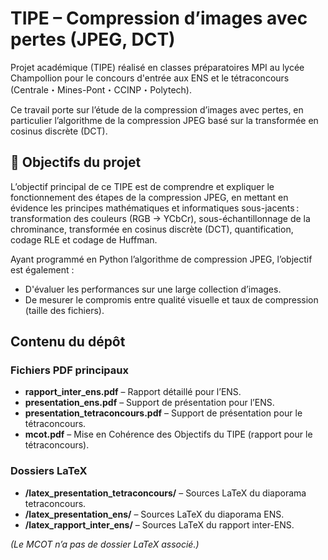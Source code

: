# TIPE – Compression d’images avec pertes (JPEG, DCT)

Projet académique (TIPE) réalisé en classes préparatoires MPI au lycée Champollion pour le concours d'entrée aux ENS et le tétraconcours (Centrale・Mines-Pont・CCINP・Polytech).

Ce travail porte sur l’étude de la compression d’images avec pertes, en particulier l’algorithme de la compression JPEG basé sur la transformée en cosinus discrète (DCT).  

## 🎯 Objectifs du projet

L’objectif principal de ce TIPE est de comprendre et expliquer le fonctionnement des étapes de la compression JPEG, en mettant en évidence les principes mathématiques et informatiques sous-jacents : transformation des couleurs (RGB → YCbCr), sous-échantillonnage de la chrominance, transformée en cosinus discrète (DCT), quantification, codage RLE et codage de Huffman.

Ayant programmé en Python l’algorithme de compression JPEG, l’objectif est également :
- D'évaluer les performances sur une large collection d’images.
- De mesurer le compromis entre qualité visuelle et taux de compression (taille des fichiers).

## Contenu du dépôt
### Fichiers PDF principaux
- **rapport_inter_ens.pdf** – Rapport détaillé pour l’ENS.  
- **presentation_ens.pdf** – Support de présentation pour l’ENS.  
- **presentation_tetraconcours.pdf** – Support de présentation pour le tétraconcours.  
- **mcot.pdf** – Mise en Cohérence des Objectifs du TIPE (rapport pour le tétraconcours).  

### Dossiers LaTeX
- **/latex_presentation_tetraconcours/** – Sources LaTeX du diaporama tetraconcours.  
- **/latex_presentation_ens/** – Sources LaTeX du diaporama ENS.  
- **/latex_rapport_inter_ens/** – Sources LaTeX du rapport inter-ENS.  

*(Le MCOT n’a pas de dossier LaTeX associé.)*
